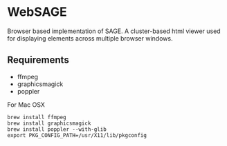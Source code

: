 WebSAGE
=======

Browser based implementation of SAGE. A cluster-based html viewer used for displaying elements across multiple browser windows.

## Requirements ##
* ffmpeg
* graphicsmagick
* poppler

For Mac OSX

```
brew install ffmpeg 
brew install graphicsmagick 
brew install poppler --with-glib
export PKG_CONFIG_PATH=/usr/X11/lib/pkgconfig
```
